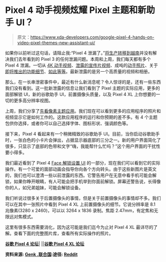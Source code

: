 # Pixel 4 动手视频炫耀 Pixel 主题和新助手 UI？

> 原文：<https://www.xda-developers.com/google-pixel-4-hands-on-video-pixel-themes-new-assistant-ui/>

如果你以前听过这句话，请阻止我:“Pixel 4 泄漏了。”[将生产转移到越南](https://www.xda-developers.com/google-pixel-smartphone-production-china-vietnam/)并没有解决我们去年看到的 Pixel 3 的任何泄漏问题。本周和上周，我们每天都有多个 Pixel 4 泄漏。一切从 [4K 动手视频](https://www.xda-developers.com/google-pixel-4-hands-on-video-ambient-eq-screen-attention-pixel-themes-recorder-app/)、[泄露的宣传片视频](https://www.xda-developers.com/google-pixel-4-leaked-promo-video/)、成吨的[动手照片](https://www.xda-developers.com/google-pixel-4-leak-face-unlock-90hz/)、关于[即将推出的功能细节](https://www.xda-developers.com/google-pixel-4-motion-sense-gestures-leak/)、[如此等等](https://www.xda-developers.com/tag/google-pixel4/)。最新泄露的是另一个高质量的视频和相册。

那么，在一长串泄密事件中，最近有什么新消息呢？令人惊讶的是，还有一些东西我们没有看到。这一批新泄露的信息让我们看到了 Pixel 主题的实际应用，更多的面部解锁 UI，新的谷歌助手 UI，前置摄像头质量，以及 Pixel 4 XL 上你想要的一切的更多高分辨率视图。

上周，我们分享了[先看像素主题应用](https://www.xda-developers.com/google-pixel-themes-customize-android-10/)。我们现在可以看到更多的应用程序的照片和视频显示它是如何工作的。这款应用程序的运行和你预期的差不多。有 4 个主题包供你选择，或者你可以自己选择字体、图标形状、强调颜色等。

接下来，Pixel 4 看起来有一个稍微精致的谷歌助手 UI。目前，当你启动谷歌助手时，一张白色的小卡片会弹出，占据显示器底部的三分之一。新的用户界面简化了很多，只显示了底部的色带和文字“嗨，我能帮什么忙吗？”这个用户界面的干扰性要小得多。

我们最近看到了 Pixel 4 [Face 解锁设置 UI](https://www.xda-developers.com/google-pixel-4-leak-face-unlock-90hz/) 的一部分，现在我们可以看到它的实际操作。有一个可爱的面部动画会指导你向各个方向转头。由于这些新图片是英文的，我们也可以澄清一些以前泄露的东西。它警告用户在无意中看手机可能会解锁，如果你睁开眼睛，有人可能会把手机举到你面前解锁。屏幕还警告说，长得像你的人，如兄弟姐妹，可能会解锁设备。

我们听说过很多关于后置摄像头的事情，但是关于前置摄像头的事情却不多。我们可以在其中一张照片中看到 Pixel 4 XL 上前置摄像头的细节。它说分辨率是 8.1 兆像素(3280 x 2460)，可以以 3264 x 1836 录制。焦距 2.47mm，有定焦和无限远对焦模式。

这里有很多东西需要消化，因为这可能是我们迄今为止对 Pixel 4 XL 最详尽的了解。查看下面的完整图片库，查看所有实际操作的照片。

[**谷歌 Pixel 4 论坛**](https://forum.xda-developers.com/pixel-4)| |[|**谷歌 Pixel 4 XL 论坛**](https://forum.xda-developers.com/pixel-4-xl)

**资料来源: [Genk .联合国](http://genk.vn/tren-tay-google-pixel-4-xl-chua-ra-mat-bi-lo-tai-viet-nam-20190912131053624.chn):途径: [Reddit](https://www.reddit.com/r/Android/comments/d368kg/another_pixel_4_handson_gives_us_a_glimpse_of/ezzhzng/)**